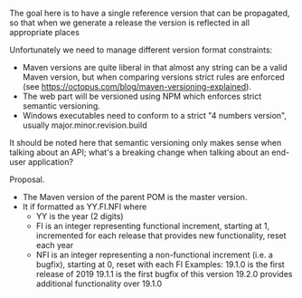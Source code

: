 
The goal here is to have a single reference version that can be propagated, so that when we generate a release the
version is reflected in all appropriate places

Unfortunately we need to manage different version format constraints:
* Maven versions are quite liberal in that almost any string can be a valid Maven version, but when comparing
versions strict rules are enforced (see https://octopus.com/blog/maven-versioning-explained).
* The web part will be versioned using NPM which enforces strict semantic versioning.
* Windows executables need to conform to a strict "4 numbers version", usually major.minor.revision.build

It should be noted here that semantic versioning only makes sense when talking about an API; what's a breaking
change when talking about an end-user application?

Proposal.
* The Maven version of the parent POM is the master version.
* It if formatted as YY.FI.NFI where
    - YY is the year (2 digits)
    - FI is an integer representing functional increment, starting at 1, incremented for each release that provides
     new functionality, reset each year
    - NFI is an integer representing a non-functional increment (i.e. a bugfix), starting at 0, reset with each FI
Examples: 
    19.1.0 is the first release of 2019
    19.1.1 is the first bugfix of this version
    19.2.0 provides additional functionality over 19.1.0   


  